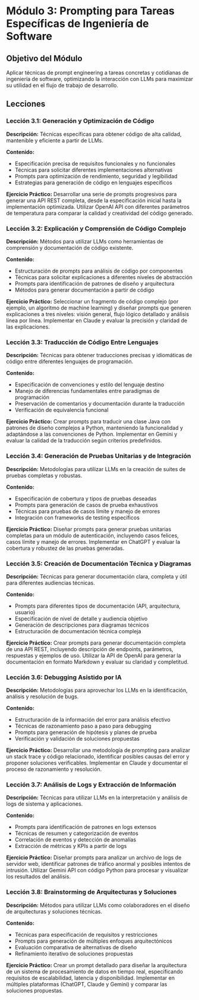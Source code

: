 # Módulo 3: Prompting para Tareas Específicas de Ingeniería de Software

## Objetivo del Módulo
Aplicar técnicas de prompt engineering a tareas concretas y cotidianas de ingeniería de software, optimizando la interacción con LLMs para maximizar su utilidad en el flujo de trabajo de desarrollo.

## Lecciones

### Lección 3.1: Generación y Optimización de Código
**Descripción:** Técnicas específicas para obtener código de alta calidad, mantenible y eficiente a partir de LLMs.

**Contenido:**
- Especificación precisa de requisitos funcionales y no funcionales
- Técnicas para solicitar diferentes implementaciones alternativas
- Prompts para optimización de rendimiento, seguridad y legibilidad
- Estrategias para generación de código en lenguajes específicos

**Ejercicio Práctico:** 
Desarrollar una serie de prompts progresivos para generar una API REST completa, desde la especificación inicial hasta la implementación optimizada. Utilizar OpenAI API con diferentes parámetros de temperatura para comparar la calidad y creatividad del código generado.

### Lección 3.2: Explicación y Comprensión de Código Complejo
**Descripción:** Métodos para utilizar LLMs como herramientas de comprensión y documentación de código existente.

**Contenido:**
- Estructuración de prompts para análisis de código por componentes
- Técnicas para solicitar explicaciones a diferentes niveles de abstracción
- Prompts para identificación de patrones de diseño y arquitectura
- Métodos para generar documentación a partir de código

**Ejercicio Práctico:** 
Seleccionar un fragmento de código complejo (por ejemplo, un algoritmo de machine learning) y diseñar prompts que generen explicaciones a tres niveles: visión general, flujo lógico detallado y análisis línea por línea. Implementar en Claude y evaluar la precisión y claridad de las explicaciones.

### Lección 3.3: Traducción de Código Entre Lenguajes
**Descripción:** Técnicas para obtener traducciones precisas y idiomáticas de código entre diferentes lenguajes de programación.

**Contenido:**
- Especificación de convenciones y estilo del lenguaje destino
- Manejo de diferencias fundamentales entre paradigmas de programación
- Preservación de comentarios y documentación durante la traducción
- Verificación de equivalencia funcional

**Ejercicio Práctico:** 
Crear prompts para traducir una clase Java con patrones de diseño complejos a Python, manteniendo la funcionalidad y adaptándose a las convenciones de Python. Implementar en Gemini y evaluar la calidad de la traducción según criterios predefinidos.

### Lección 3.4: Generación de Pruebas Unitarias y de Integración
**Descripción:** Metodologías para utilizar LLMs en la creación de suites de pruebas completas y robustas.

**Contenido:**
- Especificación de cobertura y tipos de pruebas deseadas
- Prompts para generación de casos de prueba exhaustivos
- Técnicas para pruebas de casos límite y manejo de errores
- Integración con frameworks de testing específicos

**Ejercicio Práctico:** 
Diseñar prompts para generar pruebas unitarias completas para un módulo de autenticación, incluyendo casos felices, casos límite y manejo de errores. Implementar en ChatGPT y evaluar la cobertura y robustez de las pruebas generadas.

### Lección 3.5: Creación de Documentación Técnica y Diagramas
**Descripción:** Técnicas para generar documentación clara, completa y útil para diferentes audiencias técnicas.

**Contenido:**
- Prompts para diferentes tipos de documentación (API, arquitectura, usuario)
- Especificación de nivel de detalle y audiencia objetivo
- Generación de descripciones para diagramas técnicos
- Estructuración de documentación técnica compleja

**Ejercicio Práctico:** 
Crear prompts para generar documentación completa de una API REST, incluyendo descripción de endpoints, parámetros, respuestas y ejemplos de uso. Utilizar la API de OpenAI para generar la documentación en formato Markdown y evaluar su claridad y completitud.

### Lección 3.6: Debugging Asistido por IA
**Descripción:** Metodologías para aprovechar los LLMs en la identificación, análisis y resolución de bugs.

**Contenido:**
- Estructuración de la información del error para análisis efectivo
- Técnicas de razonamiento paso a paso para debugging
- Prompts para generación de hipótesis y planes de prueba
- Verificación y validación de soluciones propuestas

**Ejercicio Práctico:** 
Desarrollar una metodología de prompting para analizar un stack trace y código relacionado, identificar posibles causas del error y proponer soluciones verificables. Implementar en Claude y documentar el proceso de razonamiento y resolución.

### Lección 3.7: Análisis de Logs y Extracción de Información
**Descripción:** Técnicas para utilizar LLMs en la interpretación y análisis de logs de sistema y aplicaciones.

**Contenido:**
- Prompts para identificación de patrones en logs extensos
- Técnicas de resumen y categorización de eventos
- Correlación de eventos y detección de anomalías
- Extracción de métricas y KPIs a partir de logs

**Ejercicio Práctico:** 
Diseñar prompts para analizar un archivo de logs de servidor web, identificar patrones de tráfico anormal y posibles intentos de intrusión. Utilizar Gemini API con código Python para procesar y visualizar los resultados del análisis.

### Lección 3.8: Brainstorming de Arquitecturas y Soluciones
**Descripción:** Métodos para utilizar LLMs como colaboradores en el diseño de arquitecturas y soluciones técnicas.

**Contenido:**
- Técnicas para especificación de requisitos y restricciones
- Prompts para generación de múltiples enfoques arquitectónicos
- Evaluación comparativa de alternativas de diseño
- Refinamiento iterativo de soluciones propuestas

**Ejercicio Práctico:** 
Crear un prompt detallado para diseñar la arquitectura de un sistema de procesamiento de datos en tiempo real, especificando requisitos de escalabilidad, latencia y disponibilidad. Implementar en múltiples plataformas (ChatGPT, Claude y Gemini) y comparar las soluciones propuestas.
